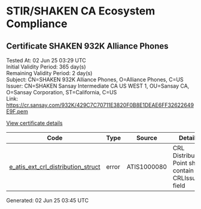 # STIR/SHAKEN CA Ecosystem Compliance

## Certificate SHAKEN 932K Alliance Phones

Tested At: 02 Jun 25 03:29 UTC\
Initial Validity Period: 365 day(s)\
Remaining Validity Period: 2 day(s)\
Subject: CN=SHAKEN 932K Alliance Phones, O=Alliance Phones, C=US\
Issuer: CN=SHAKEN Sansay Intermediate CA US WEST 1, OU=Sansay CA, O=Sansay Corporation, ST=California, C=US\
Link: https://cr.sansay.com/932K/429C7C70711E3820F0B8E1DEAE6FF32622649E9F.pem

[View certificate details](https://x509.io/?cert=MIICsTCCAlegAwIBAgIUQpx8cHEeOCDwuOHerm%2FzJiJknp8wCgYIKoZIzj0EAwIwgYUxCzAJBgNVBAYTAlVTMRMwEQYDVQQIDApDYWxpZm9ybmlhMRswGQYDVQQKDBJTYW5zYXkgQ29ycG9yYXRpb24xEjAQBgNVBAsMCVNhbnNheSBDQTEwMC4GA1UEAwwnU0hBS0VOIFNhbnNheSBJbnRlcm1lZGlhdGUgQ0EgVVMgV0VTVCAxMB4XDTI0MDYwMzE0NDk0N1oXDTI1MDYwMzE0NDk0N1owTTELMAkGA1UEBhMCVVMxGDAWBgNVBAoMD0FsbGlhbmNlIFBob25lczEkMCIGA1UEAwwbU0hBS0VOIDkzMksgQWxsaWFuY2UgUGhvbmVzMFkwEwYHKoZIzj0CAQYIKoZIzj0DAQcDQgAE%2B3FCWjVsX1YcZEEYNBtMJRUBPyif8elDMKSCb0HVClbEl4QzKJT8z3LCDvQGu5yDp%2B13xi7Vog59bnSMnzVVYaOB2zCB2DAWBggrBgEFBQcBGgQKMAigBhYEOTMySzAXBgNVHSAEEDAOMAwGCmCGSAGG%2FwkBAQQwHQYDVR0OBBYEFN6WgAXWFpJYmZxNNLZJ8rgKUv5VMB8GA1UdIwQYMBaAFKzTk%2FVDQ8wKvkVYFxN9knzcwwFGMEcGA1UdHwRAMD4wPKA6oDiGNmh0dHBzOi8vYXV0aGVudGljYXRlLWFwaS5pY29uZWN0aXYuY29tL2Rvd25sb2FkL3YxL2NybDAMBgNVHRMBAf8EAjAAMA4GA1UdDwEB%2FwQEAwIHgDAKBggqhkjOPQQDAgNIADBFAiEAgAVkporE2JC88rnOPBq3nQ28tWDMK%2BnbWpf1CL6c92gCIB72MHQYpBNN2KwRcz25IaznU33XhIfZjjzyZTg8TqM0)

| Code | Type | Source | Details |
|------|------|--------|---------|
| [e_atis_ext_crl_distribution_struct](../../ISSUES/e_atis_ext_crl_distribution_struct/README.md) | error | ATIS1000080 | CRL Distribution Point shall contain a CRLIssuer field |


Generated: 02 Jun 25 03:45 UTC